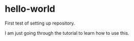 # hello-world
First test of setting up repository.

I am just going through the tutorial to learn how to use this.
